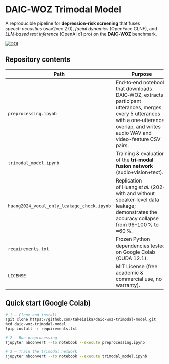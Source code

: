 # DAIC‑WOZ Trimodal Model
A reproducible pipeline for **depression‐risk screening** that fuses  
*speech acoustics* (wav2vec 2.0), *facial dynamics* (OpenFace CLNF), and  
*LLM‑based text inference* (OpenAI o1 pro) on the **DAIC‑WOZ** benchmark.

[![DOI](https://zenodo.org/badge/DOI/10.5281/zenodo.15739862.svg)](https://doi.org/10.5281/zenodo.15739862)

## Repository contents
| Path | Purpose |
|------|---------|
| `preprocessing.ipynb` | End‑to‑end notebook that downloads DAIC‑WOZ, extracts participant utterances, merges every 5 utterances with a one‑utterance overlap, and writes audio WAV and video-feature CSV pairs. |
| `trimodal_model.ipynb` | Training & evaluation of the **tri‑modal fusion network**<br> (audio+vision+text). |
| `huang2024_vocal_only_leakage_check.ipynb` | Replication of Huang *et al.* (2024) with and without speaker‑level data leakage; demonstrates the accuracy collapse from 96–100 % to ≈60 %. |
| `requirements.txt` | Frozen Python dependencies tested on Google Colab (CUDA 12.1). |
| `LICENSE` | MIT License (free academic & commercial use, no warranty). |

## Quick start (Google Colab)

```bash
# 1 — Clone and install
!git clone https://github.com/takeisika/daic-woz-trimodal-model.git
%cd daic-woz-trimodal-model
!pip install -r requirements.txt

# 2 — Run preprocessing
!jupyter nbconvert --to notebook --execute preprocessing.ipynb

# 3 — Train the trimodal network
!jupyter nbconvert --to notebook --execute trimodal_model.ipynb

